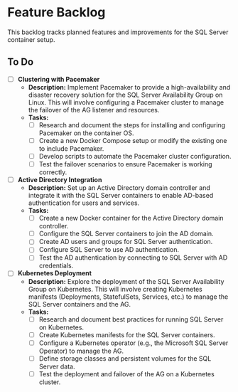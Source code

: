 
# Feature Backlog

This backlog tracks planned features and improvements for the SQL Server container setup.

## To Do

- [ ] **Clustering with Pacemaker**
  - **Description:** Implement Pacemaker to provide a high-availability and disaster recovery solution for the SQL Server Availability Group on Linux. This will involve configuring a Pacemaker cluster to manage the failover of the AG listener and resources.
  - **Tasks:**
    - [ ] Research and document the steps for installing and configuring Pacemaker on the container OS.
    - [ ] Create a new Docker Compose setup or modify the existing one to include Pacemaker.
    - [ ] Develop scripts to automate the Pacemaker cluster configuration.
    - [ ] Test the failover scenarios to ensure Pacemaker is working correctly.

- [ ] **Active Directory Integration**
  - **Description:** Set up an Active Directory domain controller and integrate it with the SQL Server containers to enable AD-based authentication for users and services.
  - **Tasks:**
    - [ ] Create a new Docker container for the Active Directory domain controller.
    - [ ] Configure the SQL Server containers to join the AD domain.
    - [ ] Create AD users and groups for SQL Server authentication.
    - [ ] Configure SQL Server to use AD authentication.
    - [ ] Test the AD authentication by connecting to SQL Server with AD credentials.

- [ ] **Kubernetes Deployment**
  - **Description:** Explore the deployment of the SQL Server Availability Group on Kubernetes. This will involve creating Kubernetes manifests (Deployments, StatefulSets, Services, etc.) to manage the SQL Server containers and the AG.
  - **Tasks:**
    - [ ] Research and document best practices for running SQL Server on Kubernetes.
    - [ ] Create Kubernetes manifests for the SQL Server containers.
    - [ ] Configure a Kubernetes operator (e.g., the Microsoft SQL Server Operator) to manage the AG.
    - [ ] Define storage classes and persistent volumes for the SQL Server data.
    - [ ] Test the deployment and failover of the AG on a Kubernetes cluster.
